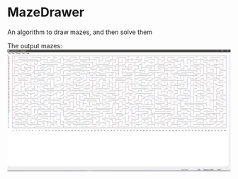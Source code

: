 # MazeDrawer
An algorithm to draw mazes, and then solve them

The output mazes: 
![alt text](https://github.com/armantorik/MazeDrawer/blob/master/mazeScreenShot.png?raw=true)
